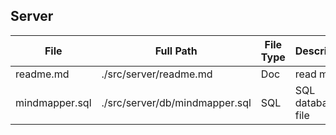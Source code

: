 ## Server



| **File**                           | **Full Path**                                      | **File Type**        | **Description**                                              |
| ---------------------------------- | -------------------------------------------------- | -------------------- | ------------------------------------------------------------ |
| readme.md                          | ./src/server/readme.md                             | Doc                  | read me                                                      |
| mindmapper.sql                     | ./src/server/db/mindmapper.sql                     | SQL                  | SQL database file                                            |

